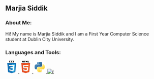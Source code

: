 <h2 align="left">Marjia Siddik</h2>

<h3 align="left">About Me:</h3>
<p>Hi! My name is Marjia Siddik and I am a First Year Computer Science student at Dublin City University.</p>

<h3 align="left">Languages and Tools:</h3>

<p align="left"> 
<a href="https://www.w3schools.com/css/" target="_blank" rel="noreferrer"> 
<img src="https://raw.githubusercontent.com/devicons/devicon/master/icons/css3/css3-original-wordmark.svg" alt="css3" width="40" height="40"/>
<a href="https://www.w3schools.com/html/" target="_blank" rel="noreferrer"> 
<img src="https://raw.githubusercontent.com/devicons/devicon/master/icons/html5/html5-original-wordmark.svg" alt="html5" width="40" height="40"/>
<a href="https://www.python.org" target="_blank" rel="noreferrer"> 
<img src="https://raw.githubusercontent.com/devicons/devicon/master/icons/python/python-original.svg" alt="python" width="40" height="40"/> 
<a href="https://www.r-project.org/" target="_blank" rel="noreferrer"> 
<img src="https://www.clipartmax.com/png/middle/13-137348_logo-r-programming.png" alt="r" width="40" height="40"/> 
</p>
